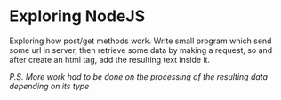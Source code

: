 # Exploring NodeJS

Exploring how post/get methods work. Write small program which send some url in server, then retrieve some data by making a request, so and after create an html tag, add the resulting text inside it.

_P.S. More work had to be done on the processing of the resulting data depending on its type_
